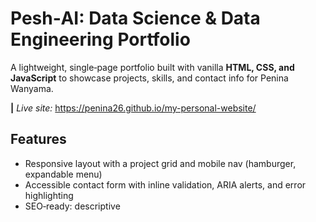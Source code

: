 # Pesh‑AI: Data Science & Data Engineering Portfolio

<p>A lightweight, single‑page portfolio built with vanilla <strong>HTML, CSS, and JavaScript</strong> to showcase projects, skills, and contact info for Penina Wanyama.</p>

<span><strong>|</strong></span> <em>Live site:</em> https://penina26.github.io/my-personal-website/ <br>

## Features
<ul>
    <li>Responsive layout with a project grid and mobile nav (hamburger, expandable menu)</li>
    <li>Accessible contact form with inline validation, ARIA alerts, and error highlighting</li>
    <li>SEO‑ready: descriptive <title>, meta description/keywords, canonical URL, Open Graph & Twitter cards</li>
    <li>Clean UI elements: tags/chips, animated hover underline, dark theme</li>
    <li>Zero dependencies: no frameworks required</li>
    <li>Tiny Js script: dynamic footer year + client‑side form validation</li>
</ul>

## Tech Stack
<ul>
    <li>HTML5 for structure</li>
    <li>CSS3 for layout and styling (custom properties / variables)</li>
    <li>Vanilla JS for navigation toggle and form validation</li>
    <li>GitHub Pages for hosting</li>
</ul>

## Project Structure
my-personal-website/
├─ index.html # Main page (hero, projects, about, contact)
├─ style.css # Global styles
├─ script.js # Mobile nav + form validation + footer year
├─ images/
│ ├─ cover1.jpeg # Hero background image
│ └─ og-cover.jpg # Social preview image (Open Graph/Twitter)


## Getting Started (Local)
<strong>Clone this repository</strong> <br>
<git clone https://github.com/penina26/my-personal-website.git
cd my-personal-website>

